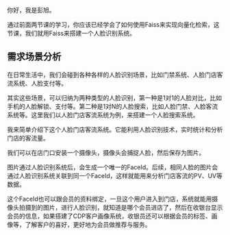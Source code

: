 你好，我是彭旭。

通过前面两节课的学习，你应该已经学会了如何使用Faiss来实现向量化检索，这节课，我们就用Faiss来搭建一个人脸识别系统。

## 需求场景分析

在日常生活中，我们会碰到各种各样的人脸识别场景，比如门禁系统、人脸门店客流系统、人脸支付等。

其实这些场景，可以归纳为两种类型的人脸识别，第一种是1对1的人脸对比，比如手机的人脸解锁、支付等。第二种是1对N的人脸搜索，比如人脸门禁、人脸客流系统等。这里我们以人脸门店客流系统为例，来搭建一个人脸搜索系统。

我来简单介绍下这个人脸门店客流系统。它能利用人脸识别技术，实时统计和分析门店的客流量。

我们可以在店门口安装一个摄像头，摄像头会捕捉人脸，然后保存为图片。

图片通过人脸识别系统后，会生成一个唯一的FaceId。后续，相同人脸的图片会通过人脸识别系统关联到同一个FaceId，这样就能用来分析门店客流的PV、UV等数据。

这个FaceId也可以跟会员的资料绑定，一旦这个用户进入到门店，系统就能用摄像头拍摄到的图片，进行人脸识别，就知道是哪个会员进店了，然后在收银台显示会员的信息，如果搭建了CDP客户画像系统，收银员还可以根据会员的标签、画像等，了解客户的喜好，更好地为会员做推荐与服务。